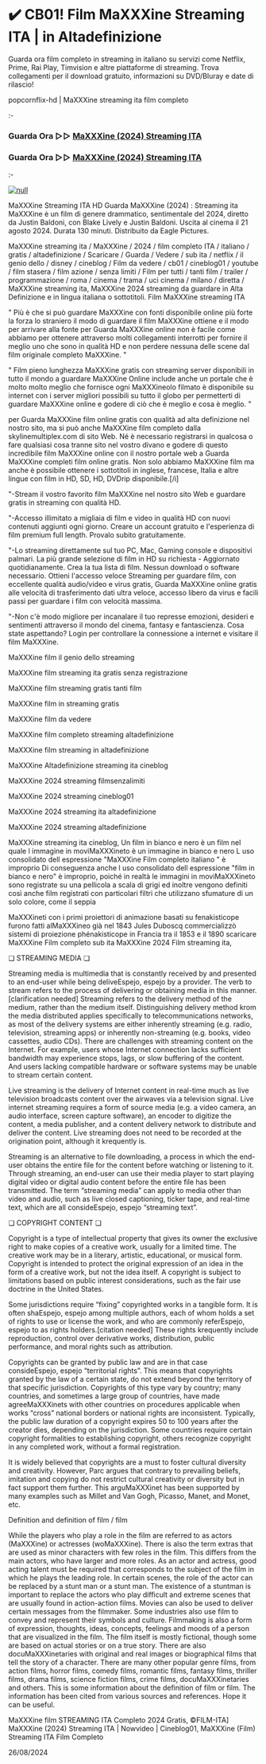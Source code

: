 # ✔️ CB01! Film MaXXXine Streaming ITA | in Altadefinizione



Guarda ora film completo in streaming in italiano su servizi come Netflix, Prime, Rai Play, Timvision e altre piattaforme di streaming. Trova collegamenti per il download gratuito, informazioni su DVD/Bluray e date di rilascio!

popcornflix-hd | MaXXXine streaming ita film completo

:-

### Guarda Ora ▷▷ [MaXXXine (2024) Streaming ITA](https://popcornflix-hd.org/it/movie/1023922/maxxxine.html)

### Guarda Ora ▷▷ [MaXXXine (2024) Streaming ITA](https://popcornflix-hd.org/it/movie/1023922/maxxxine.html)

:-


[![null](https://static.wixstatic.com/media/855a25_043b5abeb4ae4d35ac003198e7fe56ed~mv2.gif)](https://popcornflix-hd.org/it/movie/1023922/maxxxine.html)

MaXXXine Streaming ITA HD
Guarda MaXXXine (2024) : Streaming ita MaXXXine è un film di genere drammatico, sentimentale del 2024, diretto da Justin Baldoni, con Blake Lively e Justin Baldoni. Uscita al cinema il 21 agosto 2024. Durata 130 minuti. Distribuito da Eagle Pictures.

MaXXXine streaming ita / MaXXXine / 2024 / film completo ITA / italiano / gratis / altadefinizione / Scaricare / Guarda / Vedere / sub ita / netflix / il genio dello / disney / cineblog / Film da vedere / cb01 / cineblog01 / youtube / film stasera / film azione / senza limiti / Film per tutti / tanti film / trailer / programmazione / roma / cinema / trama / uci cinema / milano / diretta / MaXXXine streaming ita, MaXXXine 2024 streaming da guardare in Alta Definizione e in lingua italiana o sottotitoli. Film MaXXXine streaming ITA

" Più è che si può guardare MaXXXine con fonti disponibile online più forte la forza lo straniero il modo di guardare il film MaXXXine ottiene e il modo per arrivare alla fonte per Guarda MaXXXine online non è facile come abbiamo per ottenere attraverso molti collegamenti interrotti per fornire il meglio uno che sono in qualità HD e non perdere nessuna delle scene dal film originale completo MaXXXine. "

" Film pieno lunghezza MaXXXine gratis con streaming server disponibili in tutto il mondo a guardare MaXXXine Online include anche un portale che è molto molto meglio che fornisce ogni MaXXXineolo filmato è disponibile su internet con i server migliori possibili su tutto il globo per permetterti di guardare MaXXXine online e godere di ciò che è meglio e cosa è meglio. "

per Guarda MaXXXine film online gratis con qualità ad alta definizione nel nostro sito, ma si può anche MaXXXine film completo dalla skylinemultiplex.com di sito Web. Né è necessario registrarsi in qualcosa o fare qualsiasi cosa tranne sito nel vostro divano e godere di questo incredibile film MaXXXine online con il nostro portale web a Guarda MaXXXine completi film online gratis. Non solo abbiamo MaXXXine film ma anche è possibile ottenere i sottotitoli in inglese, francese, Italia e altre lingue con film in HD, SD, HD, DVDrip disponibile.[/i]

"-Stream il vostro favorito film MaXXXine nel nostro sito Web e guardare gratis in streaming con qualità HD.

"-Accesso illimitato a migliaia di film e video in qualità HD con nuovi contenuti aggiunti ogni giorno. Creare un account gratuito e l'esperienza di film premium full length. Provalo subito gratuitamente.

"-Lo streaming direttamente sul tuo PC, Mac, Gaming console e dispositivi palmari. La più grande selezione di film in HD su richiesta - Aggiornato quotidianamente. Crea la tua lista di film. Nessun download o software necessario. Ottieni l'accesso veloce Streaming per guardare film, con eccellente qualità audio/video e virus gratis, Guarda MaXXXine online gratis alle velocità di trasferimento dati ultra veloce, accesso libero da virus e facili passi per guardare i film con velocità massima.

"-Non c'è modo migliore per incanalare il tuo represse emozioni, desideri e sentimenti attraverso il mondo del cinema, fantasy e fantascienza. Cosa state aspettando? Login per controllare la connessione a internet e visitare il film MaXXXine.

MaXXXine film il genio dello streaming

MaXXXine film streaming ita gratis senza registrazione

MaXXXine film streaming gratis tanti film

MaXXXine film in streaming gratis

MaXXXine film da vedere

MaXXXine film completo streaming altadefinizione

MaXXXine film streaming in altadefinizione

MaXXXine Altadefinizione streaming ita cineblog

MaXXXine 2024 streaming filmsenzalimiti

MaXXXine 2024 streaming cineblog01

MaXXXine 2024 streaming ita altadefinizione

MaXXXine 2024 streaming altadefinizione

MaXXXine streaming ita cineblog, Un film in bianco e nero è un film nel quale l immagine in moviMaXXXineto è un immagine in bianco e nero L uso consolidato dell espressione "MaXXXine Film completo italiano " è improprio Di conseguenza anche l uso consolidato dell espressione "film in bianco e nero" è improprio, poiché in realtà le immagini in moviMaXXXineto sono registrate su una pellicola a scala di grigi ed inoltre vengono definiti così anche film registrati con particolari filtri che utilizzano sfumature di un solo colore, come il seppia

MaXXXineti con i primi proiettori di animazione basati su fenakisticope furono fatti alMaXXXineo già nel 1843 Jules Duboscq commercializzò sistemi di proiezione phénakisticope in Francia tra il 1853 e il 1890 scaricare MaXXXine Film completo sub ita MaXXXine 2024 Film streaming ita,

❏ STREAMING MEDIA ❏

Streaming media is multimedia that is constantly received by and presented to an end-user while being deliveEspejo, espejo by a provider. The verb to stream refers to the process of delivering or obtaining media in this manner.[clarification needed] Streaming refers to the delivery method of the medium, rather than the medium itself. Distinguishing delivery method krom the media distributed applies specifically to telecommunications networks, as most of the delivery systems are either inherently streaming (e.g. radio, television, streaming apps) or inherently non-streaming (e.g. books, video cassettes, audio CDs). There are challenges with streaming content on the Internet. For example, users whose Internet connection lacks sufficient bandwidth may experience stops, lags, or slow buffering of the content. And users lacking compatible hardware or software systems may be unable to stream certain content.

Live streaming is the delivery of Internet content in real-time much as live television broadcasts content over the airwaves via a television signal. Live internet streaming requires a form of source media (e.g. a video camera, an audio interface, screen capture software), an encoder to digitize the content, a media publisher, and a content delivery network to distribute and deliver the content. Live streaming does not need to be recorded at the origination point, although it krequently is.

Streaming is an alternative to file downloading, a process in which the end-user obtains the entire file for the content before watching or listening to it. Through streaming, an end-user can use their media player to start playing digital video or digital audio content before the entire file has been transmitted. The term “streaming media” can apply to media other than video and audio, such as live closed captioning, ticker tape, and real-time text, which are all consideEspejo, espejo “streaming text”.

❏ COPYRIGHT CONTENT ❏

Copyright is a type of intellectual property that gives its owner the exclusive right to make copies of a creative work, usually for a limited time. The creative work may be in a literary, artistic, educational, or musical form. Copyright is intended to protect the original expression of an idea in the form of a creative work, but not the idea itself. A copyright is subject to limitations based on public interest considerations, such as the fair use doctrine in the United States.

Some jurisdictions require “fixing” copyrighted works in a tangible form. It is often shaEspejo, espejo among multiple authors, each of whom holds a set of rights to use or license the work, and who are commonly referEspejo, espejo to as rights holders.[citation needed] These rights krequently include reproduction, control over derivative works, distribution, public performance, and moral rights such as attribution.

Copyrights can be granted by public law and are in that case consideEspejo, espejo “territorial rights”. This means that copyrights granted by the law of a certain state, do not extend beyond the territory of that specific jurisdiction. Copyrights of this type vary by country; many countries, and sometimes a large group of countries, have made agreeMaXXXinets with other countries on procedures applicable when works “cross” national borders or national rights are inconsistent. Typically, the public law duration of a copyright expires 50 to 100 years after the creator dies, depending on the jurisdiction. Some countries require certain copyright formalities to establishing copyright, others recognize copyright in any completed work, without a formal registration.

It is widely believed that copyrights are a must to foster cultural diversity and creativity. However, Parc argues that contrary to prevailing beliefs, imitation and copying do not restrict cultural creativity or diversity but in fact support them further. This arguMaXXXinet has been supported by many examples such as Millet and Van Gogh, Picasso, Manet, and Monet, etc.

Definition and definition of film / film

While the players who play a role in the film are referred to as actors (MaXXXine) or actresses (woMaXXXine). There is also the term extras that are used as minor characters with few roles in the film. This differs from the main actors, who have larger and more roles. As an actor and actress, good acting talent must be required that corresponds to the subject of the film in which he plays the leading role. In certain scenes, the role of the actor can be replaced by a stunt man or a stunt man. The existence of a stuntman is important to replace the actors who play difficult and extreme scenes that are usually found in action-action films. Movies can also be used to deliver certain messages from the filmmaker. Some industries also use film to convey and represent their symbols and culture. Filmmaking is also a form of expression, thoughts, ideas, concepts, feelings and moods of a person that are visualized in the film. The film itself is mostly fictional, though some are based on actual stories or on a true story. There are also docuMaXXXinetaries with original and real images or biographical films that tell the story of a character. There are many other popular genre films, from action films, horror films, comedy films, romantic films, fantasy films, thriller films, drama films, science fiction films, crime films, docuMaXXXinetaries and others. This is some information about the definition of film or film. The information has been cited from various sources and references. Hope it can be useful.

MaXXXine film STREAMING ITA Completo 2024 Gratis, ©FILM-ITA] MaXXXine (2024) Streaming ITA | Nowvideo | Cineblog01, MaXXXine (Film) Streaming ITA Film Completo

26/08/2024
